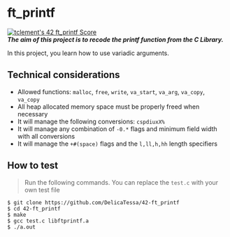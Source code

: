 # ft_printf
[![tclement's 42 ft_printf Score](https://badge42.vercel.app/api/v2/cl59lbrtc003009jqom2qgm4z/project/1905261)](https://github.com/JaeSeoKim/badge42)<br>
***The aim of this project is to recode the printf function from the C Library.***

In this project, you learn how to use variadic arguments. 

## Technical considerations

- Allowed functions: ```malloc```, ```free```, ```write```, ```va_start```, ```va_arg```, ```va_copy```, ```va_copy```
- All heap allocated memory space must be properly freed when necessary
- It will manage the following conversions: ```cspdiuxX%```
- It will manage any combination of ```-0.*``` flags and minimum field width with all conversions
- It will manage the ```+#(space)``` flags and the ```l,ll,h,hh``` length specifiers

## How to test
> Run the following commands. You can replace the ```test.c``` with your own test file

```shell
$ git clone https://github.com/DelicaTessa/42-ft_printf
$ cd 42-ft_printf
$ make
$ gcc test.c libftprintf.a
$ ./a.out
```

